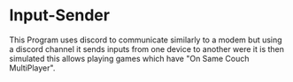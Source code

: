 # Input-Sender
This Program uses discord to communicate similarly to a modem but using a discord channel it sends inputs from one device to another were it is then simulated this allows playing games which have  "On Same Couch MultiPlayer".
